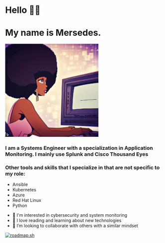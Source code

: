 <h1>Hello 👋🏾 </h1>
<h1>My name is Mersedes.</h1>
<p>
  <img src="_81cbe224-68b2-4281-a6e9-3ac25f9c8cf4.jpeg" height=300px width=300px>
</p>
<h3>I am a Systems Engineer with a specialization in Application Monitoring. I mainly use Splunk and Cisco Thousand Eyes</h3>
<h3>Other tools and skills that I specialize in that are not specific to my role:</h3>
<p>
    <ul>
      <li>Ansible</li>
      <li>Kubernetes</li>
      <li>Azure</li>
       <li>Red Hat Linux</li>
       <li>Python</li>
    </ul>
   </p>

- 👀 I'm interested in cybersecurity and system monitoring
- 🌱 I love reading and learning about new technologies
- 💞️ I’m looking to collaborate with others with a similar mindset

<p>
    <a href="https://roadmap.sh"><img src="https://api.roadmap.sh/v1-badge/tall/6564137e5145316d2577e56d?variant=dark" alt="roadmap.sh"/></a>
</p>
<!---
hendersonmersedes/hendersonmersedes is a ✨ special ✨ repository because its `README.md` (this file) appears on your GitHub profile.
You can click the Preview link to take a look at your changes.
--->
